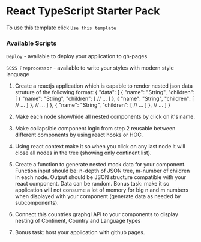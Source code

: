 # React TypeScript Starter Pack

To use this template click `Use this template`

### Available Scripts

`Deploy` - available to deploy your application to gh-pages

`SCSS Preprocessor` - available to write your styles with modern style language


1. Create a reactjs application which is capable to render nested json data struture of the following format:
{
  "data": [
    {
      "name": "String",
      "children": [
        {
          "name": "String",
          "children": [
            // ...
          ]
        }, {
          "name": "String",
          "children": [
            // ...
          ]
        },
        // ...
      ]
    }, {
      "name": "String",
      "children": [
        // ...
      ]
    },
    // ...
  ]
}

2. Make each node show/hide all nested components by click on it's name.

3. Make collapsible component logic from step 2 reusable between different components by using react hooks or HOC.

4. Using react context make it so when you click on any last node it will close all nodes in the tree (showing only continent list).

5. Create a function to generate nested mock data for your component. Function input should be: n-depth of JSON tree, m-number of children in each node. Output should be JSON structure compatible with your react component. Data can be random. Bonus task: make it so application will not consume a lot of memory for big n and m numbers when displayed with your component (generate data as needed by subcomponents).

6. Connect this countries graphql API to your components to display nesting of Continent, Country and Language types

7. Bonus task: host your application with github pages.
